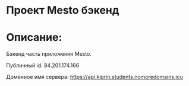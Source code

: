 # Проект Mesto бэкенд


# Описание:
Бэкенд часть приложения Mesto.
  
Публичный id: 84.201.174.166

Доменное имя сервера: https://api.kiprin.students.nomoredomains.icu
